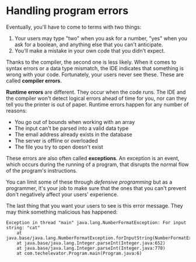 # Handling program errors

Eventually, you'll have to come to terms with two things:

1.  Your users may type "two" when you ask for a number, "yes" when you ask for a boolean, and anything else that you can't anticipate.
2.  You'll make a mistake in your own code that you didn't expect.

Thanks to the compiler, the second one is less likely. When it comes to syntax errors or a data type mismatch, the IDE indicates that something is wrong with your code. Fortunately, your users never see these. These are called **compiler errors**.

**Runtime errors** are different. They occur when the code runs. The IDE and the compiler won't detect logical errors ahead of time for you, nor can they tell you the printer is out of paper. Runtime errors happen for any number of reasons:

-   You go out of bounds when working with an array
-   The input can't be parsed into a valid data type
-   The email address already exists in the database
-   The server is offline or overloaded
-   The file you try to open doesn't exist

These errors are also often called **exceptions**. An exception is an event, which occurs during the running of a program, that disrupts the normal flow of the program's instructions.

You can limit some of these through _defensive programming_ but as a programmer, it's your job to make sure that the ones that you can't prevent don't negatively affect your users' experience.

The last thing that you want your users to see is this error message. They may think something malicious has happened:

```shell
Exception in thread "main" java.lang.NumberFormatException: For input string: "cat"
    at java.base/java.lang.NumberFormatException.forInputString(NumberFormatException.java:65)
    at java.base/java.lang.Integer.parseInt(Integer.java:652)
    at java.base/java.lang.Integer.parseInt(Integer.java:770)
    at com.techelevator.Program.main(Program.java:6)
```